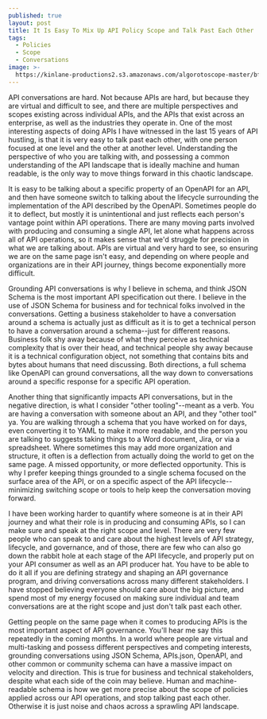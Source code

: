 ```yaml
---
published: true
layout: post
title: It Is Easy To Mix Up API Policy Scope and Talk Past Each Other
tags:
  - Policies
  - Scope
  - Conversations
image: >-
  https://kinlane-productions2.s3.amazonaws.com/algorotoscope-master/bf-skinner-feminist-pioneers.jpeg
---
```

API conversations are hard. Not because APIs are hard, but because they are virtual and difficult to see, and there are multiple perspectives and scopes existing across individual APIs, and the APIs that exist across an enterprise, as well as the industries they operate in. One of the most interesting aspects of doing APIs I have witnessed in the last 15 years of API hustling, is that it is very easy to talk past each other, with one person focused at one level and the other at another level. Understanding the perspective of who you are talking with, and possessing a common understanding of the API landscape that is ideally machine and human readable, is the only way to move things forward in this chaotic landscape.

It is easy to be talking about a specific property of an OpenAPI for an API, and then have someone switch to talking about the lifecycle surrounding the implementation of the API described by the OpenAPI. Sometimes people do it to deflect, but mostly it is unintentional and just reflects each person's vantage point within API operations. There are many moving parts involved with producing and consuming a single API, let alone what happens across all of API operations, so it makes sense that we'd struggle for precision in what we are talking about. APIs are virtual and very hard to see, so ensuring we are on the same page isn't easy, and depending on where people and organizations are in their API journey, things become exponentially more difficult.

Grounding API conversations is why I believe in schema, and think JSON Schema is the most important API specification out there. I believe in the use of JSON Schema for business and for technical folks involved in the conversations. Getting a business stakeholder to have a conversation around a schema is actually just as difficult as it is to get a technical person to have a conversation around a schema--just for different reasons. Business folk shy away because of what they perceive as technical complexity that is over their head, and technical people shy away because it is a technical configuration object, not something that contains bits and bytes about humans that need discussing. Both directions, a full schema like OpenAPI can ground conversations, all the way down to conversations around a specific response for a specific API operation.

Another thing that significantly impacts API conversations, but in the negative direction, is what I consider "other tooling"--meant as a verb. You are having a conversation with someone about an API, and they "other tool" ya. You are walking through a schema that you have worked on for days, even converting it to YAML to make it more readable, and the person you are talking to suggests taking things to a Word document, Jira, or via a spreadsheet. Where sometimes this may add more organization and structure, it often is a deflection from actually doing the world to get on the same page. A missed opportunity, or more deflected opportunity. This is why I prefer keeping things grounded to a single schema focused on the surface area of the API, or on a specific aspect of the API lifecycle--minimizing switching scope or tools to help keep the conversation moving forward.

I have been working harder to quantify where someone is at in their API journey and what their role is in producing and consuming APIs, so I can make sure and speak at the right scope and level. There are very few people who can speak to and care about the highest levels of API strategy, lifecycle, and governance, and of those, there are few who can also go down the rabbit hole at each stage of the API lifecycle, and properly put on your API consumer as well as an API producer hat. You have to be able to do it all if you are defining strategy and shaping an API governance program, and driving conversations across many different stakeholders. I have stopped believing everyone should care about the big picture, and spend most of my energy focused on making sure individual and team conversations are at the right scope and just don't talk past each other.

Getting people on the same page when it comes to producing APIs is the most important aspect of API governance. You'll hear me say this repeatedly in the coming months. In a world where people are virtual and multi-tasking and possess different perspectives and competing interests, grounding conversations using JSON Schema, APIs.json, OpenAPI, and other common or community schema can have a massive impact on velocity and direction. This is true for business and technical stakeholders, despite what each side of the coin may believe. Human and machine-readable schema is how we get more precise about the scope of policies applied across our API operations, and stop talking past each other. Otherwise it is just noise and chaos across a sprawling API landscape.
